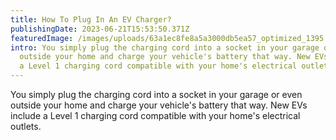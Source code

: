 ```yaml
---
title: How To Plug In An EV Charger?
publishingDate: 2023-06-21T15:53:50.371Z
featuredImage: /images/uploads/63a1ec8fe8a5a3000db5ea57_optimized_1395.jpg
intro: You simply plug the charging cord into a socket in your garage or even
  outside your home and charge your vehicle's battery that way. New EVs include
  a Level 1 charging cord compatible with your home's electrical outlets.
---
```

You simply plug the charging cord into a socket in your garage or even outside your home and charge your vehicle's battery that way. New EVs include a Level 1 charging cord compatible with your home's electrical outlets.